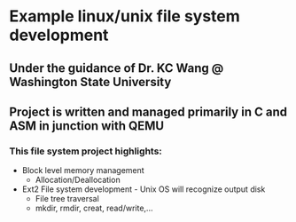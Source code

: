 # Example linux/unix file system development
## Under the guidance of Dr. KC Wang @ Washington State University
## Project is written and managed primarily in C and ASM in junction with QEMU
### This file system project highlights:
* Block level memory management
  * Allocation/Deallocation
* Ext2 File system development - Unix OS will recognize output disk
  * File tree traversal
  * mkdir, rmdir, creat, read/write,...
